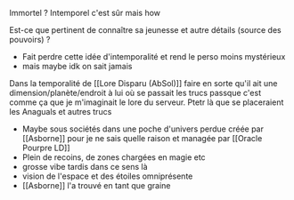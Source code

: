 Immortel ? Intemporel c'est sûr mais how

Est-ce que pertinent de connaître sa jeunesse et autre détails (source des pouvoirs) ?
- Fait perdre cette idée d'intemporalité et rend le perso moins mystérieux
- mais maybe idk on sait jamais

Dans la temporalité de [[Lore Disparu (AbSol)]] faire en sorte qu'il ait une dimension/planète/endroit à lui où se passait les trucs passque c'est comme ça que je m'imaginait le lore du serveur. Ptetr là que se placeraient les Anaguals et autres trucs
- Maybe sous sociétés dans une poche d'univers perdue créée par [[Asborne]] pour je ne sais quelle raison et managée par [[Oracle Pourpre LD]]
- Plein de recoins, de zones chargées en magie etc
- grosse vibe tardis dans ce sens là
- vision de l'espace et des étoiles omniprésente
- [[Asborne]] l'a trouvé en tant que graine